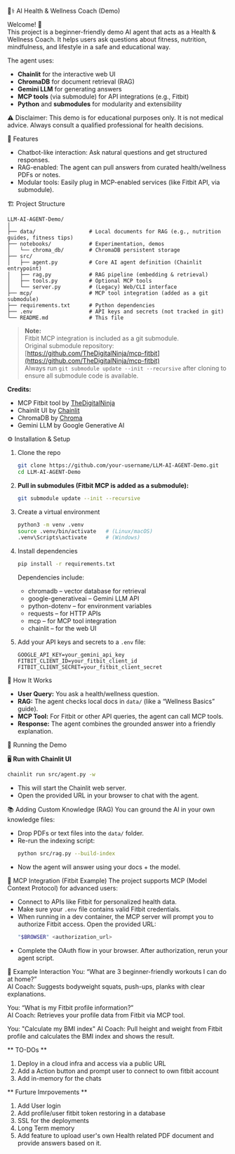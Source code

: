🧑⚕️ AI Health & Wellness Coach (Demo)

Welcome! 👋  
This project is a beginner-friendly demo AI agent that acts as a Health & Wellness Coach. It helps users ask questions about fitness, nutrition, mindfulness, and lifestyle in a safe and educational way.

The agent uses:
- **Chainlit** for the interactive web UI
- **ChromaDB** for document retrieval (RAG)
- **Gemini LLM** for generating answers
- **MCP tools** (via submodule) for API integrations (e.g., Fitbit)
- **Python** and **submodules** for modularity and extensibility

⚠️ Disclaimer: This demo is for educational purposes only. It is not medical advice. Always consult a qualified professional for health decisions.

🚀 Features
- Chatbot-like interaction: Ask natural questions and get structured responses.
- RAG-enabled: The agent can pull answers from curated health/wellness PDFs or notes.
- Modular tools: Easily plug in MCP-enabled services (like Fitbit API, via submodule).

🏗 Project Structure
```
LLM-AI-AGENT-Demo/
│
├── data/                 # Local documents for RAG (e.g., nutrition guides, fitness tips)
├── notebooks/            # Experimentation, demos
│   └── chroma_db/        # ChromaDB persistent storage
├── src/
│   ├── agent.py          # Core AI agent definition (Chainlit entrypoint)
│   ├── rag.py            # RAG pipeline (embedding & retrieval)
│   ├── tools.py          # Optional MCP tools
│   └── server.py         # (Legacy) Web/CLI interface
├── mcp/                  # MCP tool integration (added as a git submodule)
├── requirements.txt      # Python dependencies
├── .env                  # API keys and secrets (not tracked in git)
└── README.md             # This file
```

> **Note:**  
> Fitbit MCP integration is included as a git submodule.  
> Original submodule repository: [https://github.com/TheDigitalNinja/mcp-fitbit](https://github.com/TheDigitalNinja/mcp-fitbit)  
> Always run `git submodule update --init --recursive` after cloning to ensure all submodule code is available.

**Credits:**  
- MCP Fitbit tool by [TheDigitalNinja](https://github.com/TheDigitalNinja/mcp-fitbit)
- Chainlit UI by [Chainlit](https://github.com/Chainlit/chainlit)
- ChromaDB by [Chroma](https://github.com/chroma-core/chroma)
- Gemini LLM by Google Generative AI

⚙️ Installation & Setup
1. Clone the repo
    ```sh
    git clone https://github.com/your-username/LLM-AI-AGENT-Demo.git
    cd LLM-AI-AGENT-Demo
    ```
2. **Pull in submodules (Fitbit MCP is added as a submodule):**
    ```sh
    git submodule update --init --recursive
    ```
3. Create a virtual environment
    ```sh
    python3 -m venv .venv
    source .venv/bin/activate   # (Linux/macOS)
    .venv\Scripts\activate      # (Windows)
    ```
4. Install dependencies
    ```sh
    pip install -r requirements.txt
    ```
    Dependencies include:
    - chromadb – vector database for retrieval
    - google-generativeai – Gemini LLM API
    - python-dotenv – for environment variables
    - requests – for HTTP APIs
    - mcp – for MCP tool integration
    - chainlit – for the web UI

5. Add your API keys and secrets to a `.env` file:
    ```
    GOOGLE_API_KEY=your_gemini_api_key
    FITBIT_CLIENT_ID=your_fitbit_client_id
    FITBIT_CLIENT_SECRET=your_fitbit_client_secret
    ```

🧠 How It Works
- **User Query:** You ask a health/wellness question.
- **RAG:** The agent checks local docs in `data/` (like a “Wellness Basics” guide).
- **MCP Tool:** For Fitbit or other API queries, the agent can call MCP tools.
- **Response:** The agent combines the grounded answer into a friendly explanation.

🔌 Running the Demo

🖥️ **Run with Chainlit UI**
```sh
chainlit run src/agent.py -w
```
- This will start the Chainlit web server.
- Open the provided URL in your browser to chat with the agent.

📚 Adding Custom Knowledge (RAG)
You can ground the AI in your own knowledge files:

- Drop PDFs or text files into the `data/` folder.
- Re-run the indexing script:
    ```sh
    python src/rag.py --build-index
    ```
- Now the agent will answer using your docs + the model.

🔧 MCP Integration (Fitbit Example)
The project supports MCP (Model Context Protocol) for advanced users:

- Connect to APIs like Fitbit for personalized health data.
- Make sure your `.env` file contains valid Fitbit credentials.
- When running in a dev container, the MCP server will prompt you to authorize Fitbit access. Open the provided URL:
    ```sh
    "$BROWSER" <authorization_url>
    ```
- Complete the OAuth flow in your browser. After authorization, rerun your agent script.

🧪 Example Interaction
You: “What are 3 beginner-friendly workouts I can do at home?”  
AI Coach: Suggests bodyweight squats, push-ups, planks with clear explanations.

You: “What is my Fitbit profile information?”  
AI Coach: Retrieves your profile data from Fitbit via MCP tool.

You: "Calculate my BMI index"
AI Coach: Pull height and weight from Fitbit profile and calculates the BMI index and shows the result.

** TO-DOs **
1. Deploy in a cloud infra and access via a public URL
2. Add a Action button and prompt user to connect to own fitbit account
3. Add in-memory for the chats

** Furture Imrpovements **
1. Add User login
2. Add profile/user fitbit token restoring in a database
3. SSL for the deployments
4. Long Term memory
5. Add feature to upload user's own Health related PDF document and provide answers based on it.
